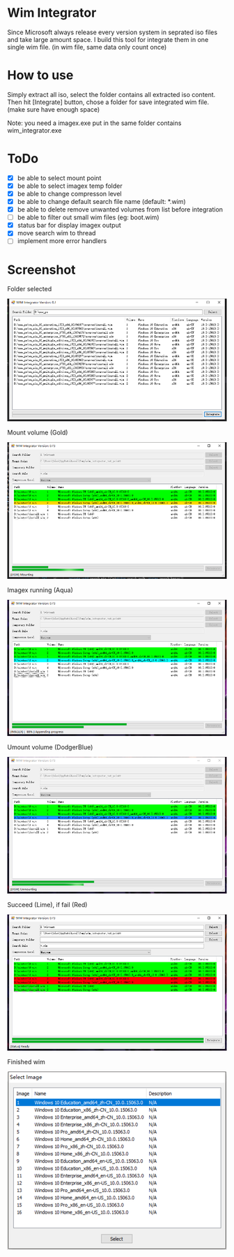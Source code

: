 # Wim Integrator
Since Microsoft always release every version system in seprated iso files and take large amount space.
I build this tool for integrate them in one single wim file. (in wim file, same data only count once)

# How to use
Simply extract all iso, select the folder contains all extracted iso content. Then hit [Integrate] button, chose a folder for save integrated wim file. (make sure have enough space)

Note: you need a imagex.exe put in the same folder contains wim_integrator.exe

# ToDo
- [x] be able to select mount point
- [x] be able to select imagex temp folder
- [x] be able to change compresson level
- [x] be able to change default search file name (default: *.wim)
- [x] be able to delete remove unwanted volumes from list before integration
- [ ] be able to filter out small wim files (eg: boot.wim)
- [x] status bar for display imagex output
- [x] move search wim to thread
- [ ] implement more error handlers

# Screenshot

Folder selected

![wim_integrator_0](https://raw.githubusercontent.com/424778940z/wim_integrator/master/screenshot/wim_integrator_0.png)

Mount volume (Gold)

![wim_integrator_1](https://raw.githubusercontent.com/424778940z/wim_integrator/master/screenshot/wim_integrator_1.png)

Imagex running (Aqua)

![wim_integrator_2](https://raw.githubusercontent.com/424778940z/wim_integrator/master/screenshot/wim_integrator_2.png)

Umount volume (DodgerBlue)

![wim_integrator_3](https://raw.githubusercontent.com/424778940z/wim_integrator/master/screenshot/wim_integrator_3.png)

Succeed (Lime), if fail (Red)

![wim_integrator_4](https://raw.githubusercontent.com/424778940z/wim_integrator/master/screenshot/wim_integrator_4.png)

Finished wim

![finished_wim](https://raw.githubusercontent.com/424778940z/wim_integrator/master/screenshot/finished_wim.png)